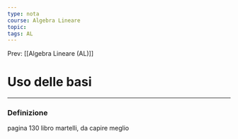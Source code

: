 ```yaml
---
type: nota
course: Algebra Lineare
topic: 
tags: AL
---
```


Prev: [[Algebra Lineare (AL)]]

# Uso delle basi
---

### Definizione

pagina  130 libro martelli, da capire meglio

